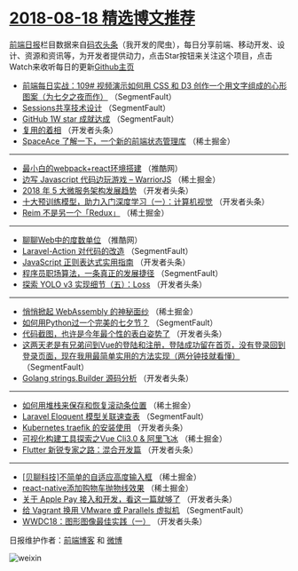 # [2018-08-18 精选博文推荐](https://toutiao.qdkfweb.cn/date/2018/08/18)

[前端日报](https://qdkfweb.cn/c/news)栏目数据来自[码农头条](https://toutiao.qdkfweb.cn/)（我开发的爬虫），每日分享前端、移动开发、设计、资源和资讯等，为开发者提供动力，点击Star按钮来关注这个项目，点击Watch来收听每日的更新[Github主页](https://github.com/kujian/frontendDaily)
* [前端每日实战：109# 视频演示如何用 CSS 和 D3 创作一个用文字组成的心形图案（为七夕之夜而作）](https://toutiao.qdkfweb.cn/83485.html) （SegmentFault）
* [Sessions共享技术设计](https://toutiao.qdkfweb.cn/83486.html) （SegmentFault）
* [GitHub 1W star 成就达成](https://toutiao.qdkfweb.cn/83484.html) （SegmentFault）
* [复用的着相](https://toutiao.qdkfweb.cn/83534.html) （开发者头条）
* [SpaceAce 了解一下，一个新的前端状态管理库](https://toutiao.qdkfweb.cn/83502.html) （稀土掘金）

***
* [最小白的webpack+react环境搭建](https://toutiao.qdkfweb.cn/83566.html) （推酷网）
* [边写 Javascript 代码边玩游戏 – WarriorJS](https://toutiao.qdkfweb.cn/83497.html) （稀土掘金）
* [2018 年 5 大微服务架构发展趋势](https://toutiao.qdkfweb.cn/83523.html) （开发者头条）
* [十大预训练模型，助力入门深度学习（一）：计算机视觉](https://toutiao.qdkfweb.cn/83535.html) （开发者头条）
* [Reim 不是另一个「Redux」](https://toutiao.qdkfweb.cn/83494.html) （稀土掘金）

***
* [聊聊Web中的度数单位](https://toutiao.qdkfweb.cn/83568.html) （推酷网）
* [Laravel-Action 对代码的改造](https://toutiao.qdkfweb.cn/83478.html) （SegmentFault）
* [JavaScript 正则表达式实用指南](https://toutiao.qdkfweb.cn/83524.html) （开发者头条）
* [程序员职场算法，一条真正的发展捷径](https://toutiao.qdkfweb.cn/83487.html) （SegmentFault）
* [探索 YOLO v3 实现细节（五）：Loss](https://toutiao.qdkfweb.cn/83536.html) （开发者头条）

***
* [悄悄掀起 WebAssembly 的神秘面纱](https://toutiao.qdkfweb.cn/83495.html) （稀土掘金）
* [如何用Python过一个完美的七夕节？](https://toutiao.qdkfweb.cn/83479.html) （SegmentFault）
* [代码截图，也许是今年最个性的表白姿势了](https://toutiao.qdkfweb.cn/83526.html) （开发者头条）
* [这两天老是有兄弟问到Vue的登陆和注册，登陆成功留在首页，没有登录回到登录页面，现在我用最简单实用的方法实现（两分钟技就看懂）](https://toutiao.qdkfweb.cn/83488.html) （SegmentFault）
* [Golang strings.Builder 源码分析](https://toutiao.qdkfweb.cn/83537.html) （开发者头条）

***
* [如何用堆栈来保存和恢复滚动条位置](https://toutiao.qdkfweb.cn/83496.html) （稀土掘金）
* [Laravel Eloquent 模型关联速查表](https://toutiao.qdkfweb.cn/83480.html) （SegmentFault）
* [Kubernetes traefik 的安装使用](https://toutiao.qdkfweb.cn/83527.html) （开发者头条）
* [可视化构建工具探索之Vue Cli3.0 &amp; 阿里飞冰](https://toutiao.qdkfweb.cn/83500.html) （稀土掘金）
* [Flutter 新锐专家之路：混合开发篇](https://toutiao.qdkfweb.cn/83538.html) （开发者头条）

***
* [[贝聊科技]不简单的自适应高度输入框](https://toutiao.qdkfweb.cn/83503.html) （稀土掘金）
* [react-native添加购物车抛物线效果](https://toutiao.qdkfweb.cn/83498.html) （稀土掘金）
* [关于 Apple Pay 接入和开发，看这一篇就够了](https://toutiao.qdkfweb.cn/83528.html) （开发者头条）
* [给 Vagrant 换用 VMware 或 Parallels 虚拟机](https://toutiao.qdkfweb.cn/83489.html) （SegmentFault）
* [WWDC18：图形图像最佳实践（一）](https://toutiao.qdkfweb.cn/83539.html) （开发者头条）

日报维护作者：[前端博客](https://qdkfweb.cn/) 和 [微博](https://qdkfweb.cn/go/weibo)

![weixin](https://user-images.githubusercontent.com/3055447/38468989-651132ac-3b80-11e8-8e6b-15122322a9d7.png)